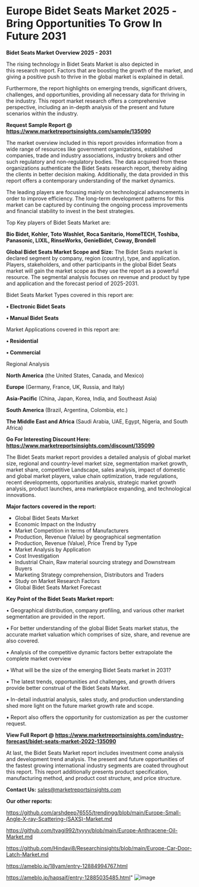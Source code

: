 # Europe Bidet Seats Market 2025 -Bring Opportunities To Grow In Future 2031

<Strong> Bidet Seats Market Overview 2025 - 2031</strong>

The rising technology in Bidet Seats Market is also depicted in this research report. Factors that are boosting the growth of the market, and giving a positive push to thrive in the global market is explained in detail.

Furthermore, the report highlights on emerging trends, significant drivers, challenges, and opportunities, providing all necessary data for thriving in the industry. This report market research offers a comprehensive perspective, including an in-depth analysis of the present and future scenarios within the industry.

<strong>Request Sample Report @ <a href=https://www.marketreportsinsights.com/sample/135090>https://www.marketreportsinsights.com/sample/135090</a></strong>

The market overview included in this report provides information from a wide range of resources like government organizations, established companies, trade and industry associations, industry brokers and other such regulatory and non-regulatory bodies. The data acquired from these organizations authenticate the Bidet Seats research report, thereby aiding the clients in better decision making. Additionally, the data provided in this report offers a contemporary understanding of the market dynamics.

The leading players are focusing mainly on technological advancements in order to improve efficiency. The long-term development patterns for this market can be captured by continuing the ongoing process improvements and financial stability to invest in the best strategies.

Top Key players of Bidet Seats Market are:

<strong>Bio Bidet, Kohler, Toto Washlet, Roca Sanitario, HomeTECH, Toshiba, Panasonic, LIXIL, RinseWorks, GenieBidet, Coway, Brondell</strong>

<strong><b>Global Bidet Seats Market Scope and Size:</b></strong>
The Bidet Seats market is declared segment by company, region (country), type, and application. Players, stakeholders, and other participants in the global Bidet Seats market will gain the market scope as they use the report as a powerful resource. The segmental analysis focuses on revenue and product by type and application and the forecast period of 2025-2031.

Bidet Seats Market Types covered in this report are:

<strong>• Electronic Bidet Seats

• Manual Bidet Seats</strong>

Market Applications covered in this report are:

<strong>• Residential

• Commercial</strong> 

Regional Analysis

<strong>North America</strong> (the United States, Canada, and Mexico)

<strong>Europe</strong> (Germany, France, UK, Russia, and Italy)

<strong>Asia-Pacific</strong> (China, Japan, Korea, India, and Southeast Asia)

<strong>South America</strong> (Brazil, Argentina, Colombia, etc.)

<strong>The Middle East and Africa</strong> (Saudi Arabia, UAE, Egypt, Nigeria, and South Africa)

<strong>Go For Interesting Discount Here: <a href=https://www.marketreportsinsights.com/discount/135090>https://www.marketreportsinsights.com/discount/135090</a></strong>

The Bidet Seats market report provides a detailed analysis of global market size, regional and country-level market size, segmentation market growth, market share, competitive Landscape, sales analysis, impact of domestic and global market players, value chain optimization, trade regulations, recent developments, opportunities analysis, strategic market growth analysis, product launches, area marketplace expanding, and technological innovations.

<strong><b>Major factors covered in the report:</b></strong>
<ul>
  <li>Global Bidet Seats Market </li>
  <li>Economic Impact on the Industry</li>
  <li>Market Competition in terms of Manufacturers</li>
  <li>Production, Revenue (Value) by geographical segmentation</li>
  <li>Production, Revenue (Value), Price Trend by Type</li>
  <li>Market Analysis by Application</li>
  <li>Cost Investigation</li>
  <li>Industrial Chain, Raw material sourcing strategy and Downstream Buyers</li>
  <li>Marketing Strategy comprehension, Distributors and Traders</li>
  <li>Study on Market Research Factors</li>
  <li>Global Bidet Seats Market Forecast</li>
</ul>

<strong><b>Key Point of the Bidet Seats Market report:</b></strong>

• Geographical distribution, company profiling, and various other market segmentation are provided in the report.

• For better understanding of the global Bidet Seats market status, the accurate market valuation which comprises of size, share, and revenue are also covered.

• Analysis of the competitive dynamic factors better extrapolate the complete market overview

• What will be the size of the emerging Bidet Seats market in 2031?

• The latest trends, opportunities and challenges, and growth drivers provide better construal of the Bidet Seats Market.

• In-detail industrial analysis, sales study, and production understanding shed more light on the future market growth rate and scope.

• Report also offers the opportunity for customization as per the customer request.

<strong><b>View Full Report @ <a href=https://www.marketreportsinsights.com/industry-forecast/bidet-seats-market-2022-135090>https://www.marketreportsinsights.com/industry-forecast/bidet-seats-market-2022-135090</a></b></strong>


At last, the Bidet Seats Market report includes investment come analysis and development trend analysis. The present and future opportunities of the fastest growing international industry segments are coated throughout this report. This report additionally presents product specification, manufacturing method, and product cost structure, and price structure.

<strong>Contact Us:</strong>
sales@marketreportsinsights.com

<strong>Our other reports:</strong>

<a href=https://github.com/arshdeep76555/trendingg/blob/main/Europe-Small-Angle-X-ray-Scattering-(SAXS)-Market.md>https://github.com/arshdeep76555/trendingg/blob/main/Europe-Small-Angle-X-ray-Scattering-(SAXS)-Market.md</a>

<a href=https://github.com/tyagi992/tyyyy/blob/main/Europe-Anthracene-Oil-Market.md>https://github.com/tyagi992/tyyyy/blob/main/Europe-Anthracene-Oil-Market.md</a>

<a href=https://github.com/Hindavi8/Researchinsights/blob/main/Europe-Car-Door-Latch-Market.md>https://github.com/Hindavi8/Researchinsights/blob/main/Europe-Car-Door-Latch-Market.md</a>

<a href=https://ameblo.jp/18yam/entry-12884994767.html>https://ameblo.jp/18yam/entry-12884994767.html</a>

<a href=https://ameblo.jp/haqsaif/entry-12885035485.html>https://ameblo.jp/haqsaif/entry-12885035485.html</a>"
![image](https://github.com/user-attachments/assets/5004fbec-2c7c-4e10-9e7d-45ff2db558d6)
